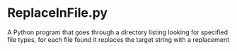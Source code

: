 # ReplaceInFile.py
A Python program that goes through a directory listing looking for specified file types, for each file found it replaces the target string with a replacement 
